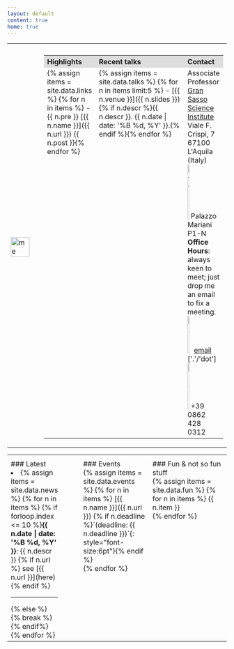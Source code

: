 ```yaml
---
layout: default
content: true
home: true
---
```



<!-- ## ![Fully funded Ph.D. scholarship](images/news.jpeg){:height="20px" width="20px"} -->
<!-- Contact me if you're interested in doing a PhD in the Italian National school in Blockchain and Distributed Ledger Technology. To be advertised soon. -->
<!-- (MSc degree required) -->
<!-- More details at [https://cysec2022.imtlucca.it/](https://cysec2022.imtlucca.it/).  -->
<!-- ## ![news](images/news.jpeg){:height="20px" width="20px"} Covid-19: please sign [this petition](https://noprofitonpandemic.eu/) -->

<table>
  <tr>
    <th style="width:15%; text-align:left"></th>
    <th style="width:85%; text-align:center"></th>
  </tr>
 <tr>
 <td>
 <div>
     <img alt="me" src="/home/images/me.jpg" width="85%" title="eM"/>
 </div>
 </td>
 <td>
 <table>
  <tr>
    <th style="width:20%; background:#dddddd; text-align:left">Highlights</th>
    <th style="width:65; background:#dddddd; text-align:left">Recent talks</th>
    <th style="width:15%; background:#dddddd; text-align:left">Contact</th>
  </tr>
  <tr>
<td class="quicklinks" valign="top" markdown="1">
{% assign items = site.data.links %}
{% for n in items %}
- {{ n.pre }} [{{ n.name }}]({{ n.url }}) {{ n.post }}{% endfor %}
</td>
<td class="quicklinks" valign="top" markdown="1">
{% assign items = site.data.talks %}
{% for n in items limit:5 %}
- [{{ n.venue }}]({{ n.slides }}) {% if n.descr %}{{ n.descr }}. {{ n.date  | date: '%B %d, %Y' }}.{% endif %}{% endfor %}
</td>
<td class="details" valign="top">
    Associate Professor
	<br/><a href="https://www.gssi.it">Gran Sasso Science Institute</a>
	<br/>Viale F. Crispi, 7
	<br/>67100 L'Aquila (Italy)
	<br/><img alt="office" src="/home/images/office.jpg" width="10%"  title="office"/>Palazzo Mariani P1-N
	<br/><b>Office Hours</b>: always keen to meet; just drop me an email to fix a meeting.
	<br/><a href="mailto:emiliodottuosto@gssi.it"><img alt="mail" src="/home/images/email.jpg" width="20%"  title="mail"/>email</a> ['.'/'dot']
	<br/><img alt="phone" src="/home/images/phone.png" width="10%" title="phone"/>+39 0862 428 0312
  </td>
  </tr>
</table>
</td>
</tr>
</table>

<!-- ## Teaching -->
<!-- I usually teach -->
<!-- - Modelling and Verification of Reactive Systems -->
<!-- - Formal Behavioural Specifications -->

<table>
  <tr>
    <th style="width:20%; text-align:left"></th>
    <th style="width:35%; text-align:left"></th>
    <th style="width:45%; text-align:left"></th>
  </tr>
  <tr>
    <td valign="top" style="padding-right: 50px;" markdown="1">
### Latest
<div class="scroll" markdown="1">
<li>{% assign items = site.data.news %}
{% for n in items %}
{% if forloop.index <= 10 %}<b>{{ n.date | date: '%B %d, %Y' }}</b>: {{ n.descr }} {% if n.url %} see [{{ n.url }}](here) {% endif %}<hr>
{% else %} {% break %} {% endif%}
{% endfor %}
</li>
</div>
</td>
<td valign="top" markdown="1">
### Events
<div class="fun" markdown="1">
{% assign items = site.data.events %}
{% for n in items %}
[{{ n.name }}]({{ n.url }}) {% if n.deadline %}`(deadline: {{ n.deadline }})`{: style="font-size:6pt"}{% endif %}<br/>{% endfor %}
</div>
</td>
<td valign="top" markdown="1">
### Fun & not so fun stuff
<div class="fun" markdown="1">
{% assign items = site.data.fun %}
{% for n in items %}
{{ n.item }}<br/>{% endfor %}
</div>
</td>
</tr>
</table>

[comment]: <> (Keywords: Formal methods, behavioural specifications, choreographies, models of concurrency and distributions)
